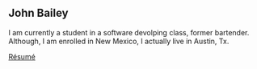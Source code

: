 ## John Bailey
I am currently a student in a software devolping class, former bartender. Although, I am enrolled in New Mexico, I actually live in Austin, Tx.


[R&eacute;sum&eacute;](resume.md)


